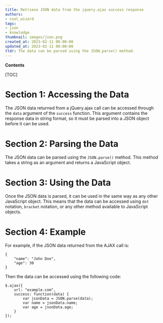 ```yaml
---
title: Retrieve JSON data from the jquery.ajax success response
authors:
- cool_wizard
tags:
- json
- knowledge
thumbnail: images/json.png
created_at: 2023-02-11 00:00:00
updated_at: 2023-02-11 00:00:00
tldr: The data can be parsed using the JSON.parse() method.
---
```


**Contents**

[TOC]

# Section 1: Accessing the Data

The JSON data returned from a jQuery.ajax call can be accessed through the `data` argument of the `success` function. This argument contains the response data in string format, so it must be parsed into a JSON object before it can be used.

# Section 2: Parsing the Data

The JSON data can be parsed using the `JSON.parse()` method. This method takes a string as an argument and returns a JavaScript object.

# Section 3: Using the Data

Once the JSON data is parsed, it can be used in the same way as any other JavaScript object. This means that the data can be accessed using `dot` notation, `bracket` notation, or any other method available to JavaScript objects.

# Section 4: Example

For example, if the JSON data returned from the AJAX call is:

```
{
    "name": "John Doe",
    "age": 30
}
```

Then the data can be accessed using the following code:

```
$.ajax({
    url: "example.com",
    success: function(data) {
        var jsonData = JSON.parse(data);
        var name = jsonData.name;
        var age = jsonData.age;
    }
});
```
